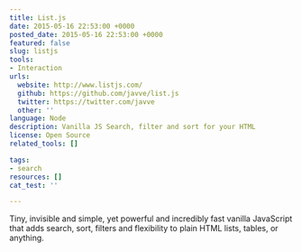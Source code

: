 ```yaml
---
title: List.js
date: 2015-05-16 22:53:00 +0000
posted_date: 2015-05-16 22:53:00 +0000
featured: false
slug: listjs
tools:
- Interaction
urls:
  website: http://www.listjs.com/
  github: https://github.com/javve/list.js
  twitter: https://twitter.com/javve
  other: ''
language: Node
description: Vanilla JS Search, filter and sort for your HTML
license: Open Source
related_tools: []

tags:
- search
resources: []
cat_test: ''

---
```

Tiny, invisible and simple, yet powerful and incredibly fast vanilla JavaScript that adds search, sort, filters and flexibility to plain HTML lists, tables, or anything.
